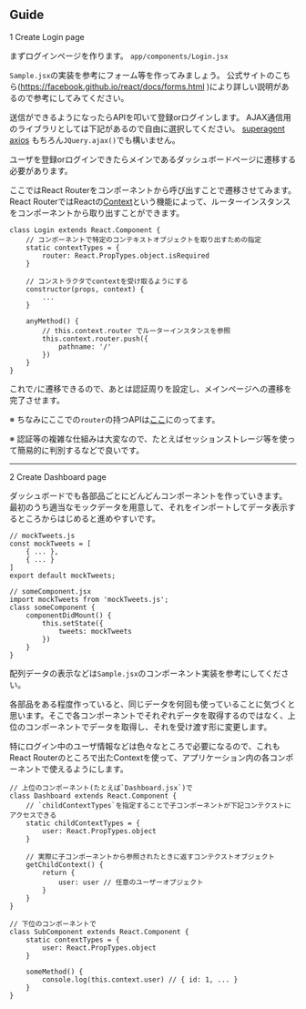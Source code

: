 ## Guide


1 Create Login page

まずログインページを作ります。
`app/components/Login.jsx`

`Sample.jsx`の実装を参考にフォーム等を作ってみましょう。
公式サイトのこちら(https://facebook.github.io/react/docs/forms.html )により詳しい説明があるので参考にしてみてください。

送信ができるようになったらAPIを叩いて登録orログインします。
AJAX通信用のライブラリとしては下記があるので自由に選択してください。
[superagent](https://github.com/visionmedia/superagent)
[axios](https://github.com/mzabriskie/axios)
もちろん`JQuery.ajax()`でも構いません。

ユーザを登録orログインできたらメインであるダッシュボードページに遷移する必要があります。

ここではReact Routerをコンポーネントから呼び出すことで遷移させてみます。
React RouterではReactの[Context](https://facebook.github.io/react/docs/context.html)という機能によって、ルーターインスタンスをコンポーネントから取り出すことができます。

```
class Login extends React.Component {
	// コンポーネントで特定のコンテキストオブジェクトを取り出すための指定
	static contextTypes = {
		router: React.PropTypes.object.isRequired
	}

	// コンストラクタでcontextを受け取るようにする
	constructor(props, context) {
		...
	}

	anyMethod() {
		// this.context.router でルーターインスタンスを参照
		this.context.router.push({
			pathname: '/'
		})
	}
}
```

これで`/`に遷移できるので、あとは認証周りを設定し、メインページへの遷移を完了させます。

※ ちなみにここでの`router`の持つAPIは[ここ](https://github.com/reactjs/react-router/blob/master/docs/API.md#contextrouter)にのってます。

※ 認証等の複雑な仕組みは大変なので、たとえばセッションストレージ等を使って簡易的に判別するなどで良いです。

---

2 Create Dashboard page

ダッシュボードでも各部品ごとにどんどんコンポーネントを作っていきます。
最初のうち適当なモックデータを用意して、それをインポートしてデータ表示するところからはじめると進めやすいです。

```
// mockTweets.js
const mockTweets = [
	{ ... },
	{ ... }
]
export default mockTweets;
```

```
// someComponent.jsx
import mockTweets from 'mockTweets.js';
class someComponent {
	componentDidMount() {
		this.setState({
			tweets: mockTweets
		})
	}
}
```


配列データの表示などは`Sample.jsx`のコンポーネント実装を参考にしてください。

各部品をある程度作っていると、同じデータを何回も使っていることに気づくと思います。そこで各コンポーネントでそれぞれデータを取得するのではなく、上位のコンポーネントでデータを取得し、それを受け渡す形に変更します。

特にログイン中のユーザ情報などは色々なところで必要になるので、これもReact Routerのところで出たContextを使って、アプリケーション内の各コンポーネントで使えるようにします。

```
// 上位のコンポーネント(たとえば`Dashboard.jsx`)で
class Dashboard extends React.Component {
	// `childContextTypes`を指定することで子コンポーネントが下記コンテクストにアクセスできる
	static childContextTypes = {
		user: React.PropTypes.object
	}

	// 実際に子コンポーネントから参照されたときに返すコンテクストオブジェクト
	getChildContext() {
		return {
			user: user // 任意のユーザーオブジェクト
		}
	}
}
```

```
// 下位のコンポーネントで
class SubComponent extends React.Component {
	static contextTypes = {
		user: React.PropTypes.object
	}

	someMethod() {
		console.log(this.context.user) // { id: 1, ... }
	}
}

```

